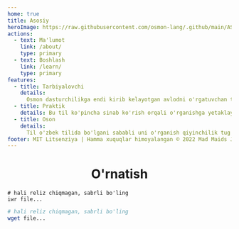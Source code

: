 ```yaml
---
home: true
title: Asosiy
heroImage: https://raw.githubusercontent.com/osmon-lang/.github/main/ASSETS/Osmon.png
actions:
  - text: Ma'lumot
    link: /about/
    type: primary
  - text: Boshlash
    link: /learn/
    type: primary
features:
  - title: Tarbiyalovchi
    details:
      Osmon dasturchilikga endi kirib kelayotgan avlodni o'rgatuvchan tildir.
  - title: Praktik
    details: Bu til ko'pincha sinab ko'rish orqali o'rganishga yetaklaydi.
  - title: Oson
    details:
      Til o'zbek tilida bo'lgani sababli uni o'rganish qiyinchilik tug'dirmaydi
footer: MIT Litsenziya | Hamma xuquqlar himoyalangan © 2022 Mad Maids Jamiyati
---
```


<h1 align="center">O'rnatish</h1>

<CodeGroup>
  <CodeGroupItem title="Windows/Powershell" active>

```shell
# hali reliz chiqmagan, sabrli bo'ling
iwr file...
```

  </CodeGroupItem>

  <CodeGroupItem title="*NIX/Bash">

```bash
# hali reliz chiqmagan, sabrli bo'ling
wget file...
```

  </CodeGroupItem>
</CodeGroup>

